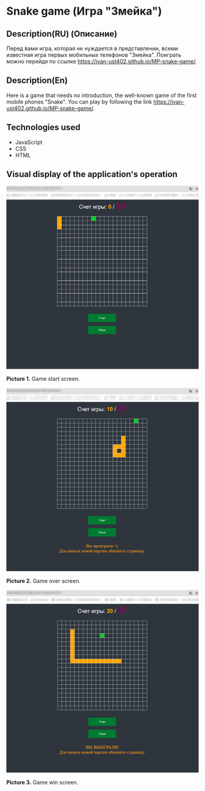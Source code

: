 # Snake game (Игра "Змейка")

## Description(RU) (Описание)
Перед вами игра, которая не нуждается в представлении, всеми известная игра первых мобильных телефонов "Змейка".
Поиграть можно перейдя по ссылке https://ivan-ust402.github.io/MP-snake-game/.

## Description(En)
Here is a game that needs no introduction, the well-known game of the first mobile phones "Snake".
You can play by following the link https://ivan-ust402.github.io/MP-snake-game/.

## Technologies used
* JavaScript
* CSS
* HTML


## Visual display of the application's operation
![Picture 1](src/img/projectDescription/1.png)

**Picture 1.** Game start screen.

![Picture 2](src/img/projectDescription/2.png)

**Picture 2.** Game over screen.

![Picture 3](src/img/projectDescription/3.png)

**Picture 3.** Game win screen.
